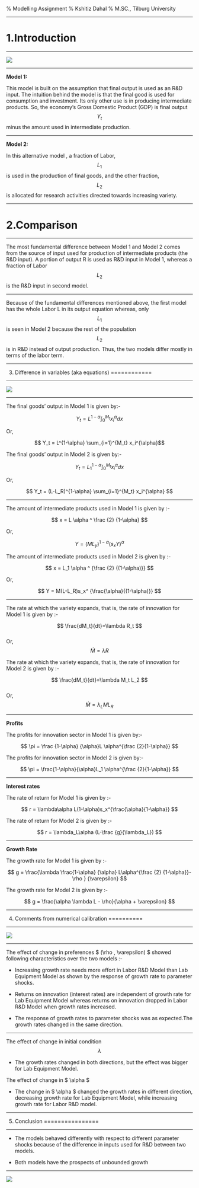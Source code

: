 % Modelling Assignment 
% Kshitiz Dahal
% M.SC., Tilburg University

-------

1.Introduction 
===
---------------------------

![](images\introduction.jpg)

----------------------------

**Model 1:**

This model is built on
the assumption that final output is used as an R&D input. The intuition
behind the model is that the final good is used for consumption and
investment. Its only other use is in producing intermediate products.
So, the economy’s Gross Domestic Product (GDP) is final output $$ Y_t $$
minus the amount used in intermediate production.

--------

**Model 2:**

In this alternative model , a
fraction of Labor, $$ L_1 $$ is used in the production of final goods, and
the other fraction, $$ L_2 $$ is allocated for research activities
directed towards increasing variety.

-----------

2.Comparison 
============

---

The most fundamental difference between Model 1 and Model 2 comes from
the source of input used for production of intermediate products (the
R&D input). A portion of output R is used as R&D input in Model 1,
whereas a fraction of Labor $$ L_2 $$ is the R&D input in second model.

----

Because of the fundamental differences mentioned above, the first model
has the whole Labor L in its output equation whereas, only $$ L_1 $$ is
seen in Model 2 because the rest of the population $$ L_2 $$ is in R&D
instead of output production. Thus, the two models differ mostly in
terms of the labor term.

------------

3. Difference in variables (aka equations)
============

-------

![](images\equation.jpg)

------

The final goods’ output in Model 1 is given by:-

$$ Y_t = L^{1-\alpha}\int_{0}^{M_t}x_i^{\alpha}dx $$

Or,

$$ Y_t = L^{1-\alpha} \sum_{i=1}^{M_t} x_i^{\alpha}$$

The final goods’ output in Model 2 is given by:-

$$ Y_t = L_1^{1-\alpha}\int_{0}^{M_t}x_i^{\alpha}dx $$

Or,

$$ Y_t = (L-L_R)^{1-\alpha} \sum_{i=1}^{M_t} x_i^{\alpha} $$

------

The amount of intermediate products used in Model 1 is given by :-

$$ x = L \alpha ^ \frac {2} {1-\alpha} $$

Or,

$$ Y = (ML_y)^{1-\alpha} (s_x Y)^{\alpha} $$

The amount of intermediate products used in Model 2 is given by :-

$$ x = L_1 \alpha ^ {\frac {2} {(1-\alpha)}} $$

Or,

$$ Y = M(L-L_R)s_x^ {\frac{\alpha}{(1-\alpha)}} $$

----------

The rate at which the variety expands, that is, the rate of innovation
for Model 1 is given by :-

$$ \frac{dM_t}{dt}=\lambda R_t $$  
Or,  
$$ \dot{M}=\lambda R  $$

The rate at which the variety expands, that is, the rate of innovation
for Model 2 is given by :-

$$ \frac{dM_t}{dt}=\lambda M_t L_2 $$  
Or,  
$$ \dot{M}=\lambda_L M L_R  $$

----------

**Profits**


The profits for innovation sector in Model 1 is given by:-

$$ \pi = \frac {1-\alpha} {\alpha}L \alpha^{\frac {2}{1-\alpha}} $$

The profits for innovation sector in Model 2 is given by:-

$$ \pi = \frac{1-\alpha}{\alpha}L_1 \alpha^{\frac {2}{1-\alpha}} $$

-------

**Interest rates**


The rate of return for Model 1 is given by :-

$$ r = \lambda\alpha L(1-\alpha)s_x^{\frac{\alpha}{1-\alpha}} $$

The rate of return for Model 2 is given by :-

$$ r = \lambda_L\alpha (L-\frac {g}{\lambda_L}) $$

-----

**Growth Rate**


The growth rate for Model 1 is given by :-

$$ g = \frac{\lambda \frac{1-\alpha} {\alpha} L\alpha^{\frac {2} {1-\alpha}}-\rho } {\varepsilon} $$

The growth rate for Model 2 is given by :-

$$ g = \frac{\alpha \lambda L - \rho}{\alpha + \varepsilon} $$

----

4. Comments from numerical calibration
==========
-----------

![](images\excelgraph.png)

-----------

The effect of change in preferences $ (\rho ,  \varepsilon) $
showed following characteristics over the two models :-

-   Increasing growth rate needs more effort in Labor R&D Model than Lab Equipment Model as shown by the response of growth rate to parameter shocks.

<!-- -->

-   Returns on innovation (interest rates) are independent of growth rate for Lab Equipment Model whereas returns on innovation dropped in Labor R&D Model when growth rates increased.

<!-- -->

-   The response of growth rates to parameter shocks was as expected.The growth rates changed in the same direction.

------------------

The effect of change in initial condition $$ \lambda $$

-   The growth rates changed in both directions, but the effect was bigger for Lab Equipment Model.

The effect of change in $ \alpha $

-   The change in $ \alpha $ changed the growth rates in different direction, decreasing growth rate for Lab Equipment Model, while increasing growth rate for Labor R&D model.

-----------------

5. Conclusion
================

-------------------

-   The models behaved differently with respect to different parameter shocks because of the difference in inputs used for R&D between two models.

-   Both models have the prospects of unbounded growth

---------------------------

![](images\thankyou.jpg)

